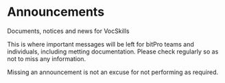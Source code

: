 # Announcements
Documents, notices and news for VocSkills

This is where important messages will be left for bitPro teams and individuals, including metting documentation. Please check regularly so as not to miss any information.

Missing an announcement is not an excuse for not performing as required.
